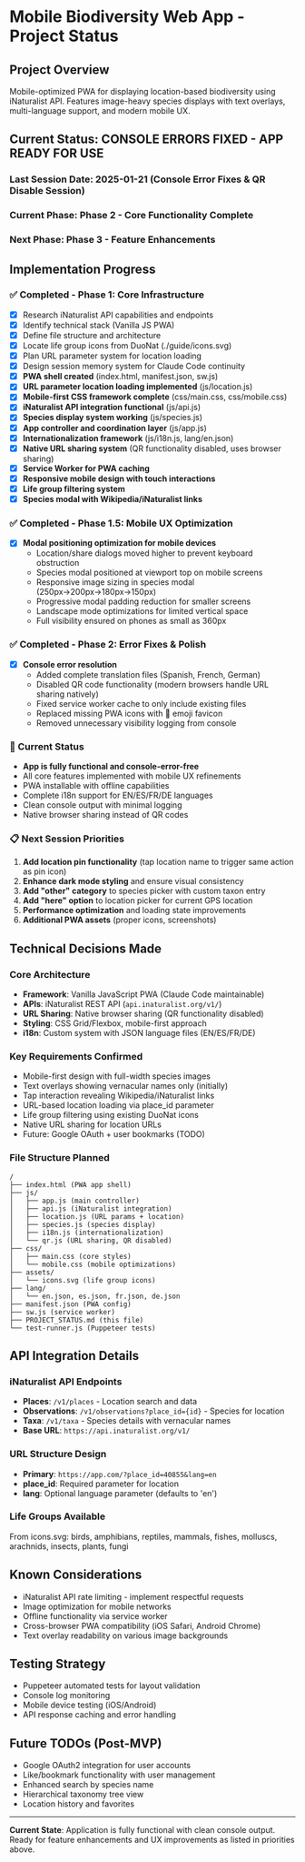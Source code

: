 # Mobile Biodiversity Web App - Project Status

## Project Overview
Mobile-optimized PWA for displaying location-based biodiversity using iNaturalist API. Features image-heavy species displays with text overlays, multi-language support, and modern mobile UX.

## Current Status: **CONSOLE ERRORS FIXED - APP READY FOR USE**

### Last Session Date: 2025-01-21 (Console Error Fixes & QR Disable Session)
### Current Phase: **Phase 2 - Core Functionality Complete**
### Next Phase: **Phase 3 - Feature Enhancements**

## Implementation Progress

### ✅ Completed - Phase 1: Core Infrastructure
- [x] Research iNaturalist API capabilities and endpoints
- [x] Identify technical stack (Vanilla JS PWA)  
- [x] Define file structure and architecture
- [x] Locate life group icons from DuoNat (./guide/icons.svg)
- [x] Plan URL parameter system for location loading
- [x] Design session memory system for Claude Code continuity
- [x] **PWA shell created** (index.html, manifest.json, sw.js)
- [x] **URL parameter location loading implemented** (js/location.js)
- [x] **Mobile-first CSS framework complete** (css/main.css, css/mobile.css)
- [x] **iNaturalist API integration functional** (js/api.js)
- [x] **Species display system working** (js/species.js)
- [x] **App controller and coordination layer** (js/app.js)
- [x] **Internationalization framework** (js/i18n.js, lang/en.json)
- [x] **Native URL sharing system** (QR functionality disabled, uses browser sharing)
- [x] **Service Worker for PWA caching**
- [x] **Responsive mobile design with touch interactions**
- [x] **Life group filtering system**
- [x] **Species modal with Wikipedia/iNaturalist links**

### ✅ Completed - Phase 1.5: Mobile UX Optimization
- [x] **Modal positioning optimization for mobile devices**
  - Location/share dialogs moved higher to prevent keyboard obstruction
  - Species modal positioned at viewport top on mobile screens
  - Responsive image sizing in species modal (250px→200px→180px→150px)
  - Progressive modal padding reduction for smaller screens
  - Landscape mode optimizations for limited vertical space
  - Full visibility ensured on phones as small as 360px

### ✅ Completed - Phase 2: Error Fixes & Polish
- [x] **Console error resolution**
  - Added complete translation files (Spanish, French, German)
  - Disabled QR code functionality (modern browsers handle URL sharing natively)
  - Fixed service worker cache to only include existing files
  - Replaced missing PWA icons with 🌿 emoji favicon
  - Removed unnecessary visibility logging from console

### 🔄 Current Status
- **App is fully functional and console-error-free**
- All core features implemented with mobile UX refinements
- PWA installable with offline capabilities
- Complete i18n support for EN/ES/FR/DE languages
- Clean console output with minimal logging
- Native browser sharing instead of QR codes

### 📋 Next Session Priorities
1. **Add location pin functionality** (tap location name to trigger same action as pin icon)
2. **Enhance dark mode styling** and ensure visual consistency
3. **Add "other" category** to species picker with custom taxon entry
4. **Add "here" option** to location picker for current GPS location
5. **Performance optimization** and loading state improvements
6. **Additional PWA assets** (proper icons, screenshots)

## Technical Decisions Made

### Core Architecture
- **Framework**: Vanilla JavaScript PWA (Claude Code maintainable)
- **APIs**: iNaturalist REST API (`api.inaturalist.org/v1/`)
- **URL Sharing**: Native browser sharing (QR functionality disabled)
- **Styling**: CSS Grid/Flexbox, mobile-first approach
- **i18n**: Custom system with JSON language files (EN/ES/FR/DE)

### Key Requirements Confirmed
- Mobile-first design with full-width species images
- Text overlays showing vernacular names only (initially)
- Tap interaction revealing Wikipedia/iNaturalist links
- URL-based location loading via place_id parameter
- Life group filtering using existing DuoNat icons
- Native URL sharing for location URLs
- Future: Google OAuth + user bookmarks (TODO)

### File Structure Planned
```
/
├── index.html (PWA app shell)
├── js/
│   ├── app.js (main controller)
│   ├── api.js (iNaturalist integration)  
│   ├── location.js (URL params + location)
│   ├── species.js (species display)
│   ├── i18n.js (internationalization)
│   └── qr.js (URL sharing, QR disabled)
├── css/
│   ├── main.css (core styles)
│   └── mobile.css (mobile optimizations)
├── assets/
│   └── icons.svg (life group icons)
├── lang/ 
│   └── en.json, es.json, fr.json, de.json
├── manifest.json (PWA config)
├── sw.js (service worker)
├── PROJECT_STATUS.md (this file)
└── test-runner.js (Puppeteer tests)
```

## API Integration Details

### iNaturalist API Endpoints
- **Places**: `/v1/places` - Location search and data
- **Observations**: `/v1/observations?place_id={id}` - Species for location
- **Taxa**: `/v1/taxa` - Species details with vernacular names
- **Base URL**: `https://api.inaturalist.org/v1/`

### URL Structure Design  
- **Primary**: `https://app.com/?place_id=40855&lang=en`
- **place_id**: Required parameter for location
- **lang**: Optional language parameter (defaults to 'en')

### Life Groups Available
From icons.svg: birds, amphibians, reptiles, mammals, fishes, molluscs, arachnids, insects, plants, fungi

## Known Considerations
- iNaturalist API rate limiting - implement respectful requests
- Image optimization for mobile networks  
- Offline functionality via service worker
- Cross-browser PWA compatibility (iOS Safari, Android Chrome)
- Text overlay readability on various image backgrounds

## Testing Strategy
- Puppeteer automated tests for layout validation
- Console log monitoring  
- Mobile device testing (iOS/Android)
- API response caching and error handling

## Future TODOs (Post-MVP)
- Google OAuth2 integration for user accounts
- Like/bookmark functionality with user management
- Enhanced search by species name
- Hierarchical taxonomy tree view
- Location history and favorites

---
**Current State**: Application is fully functional with clean console output. Ready for feature enhancements and UX improvements as listed in priorities above.